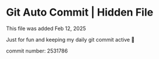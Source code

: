 # Git Auto Commit | Hidden File

This file was added Feb 12, 2025

Just for fun and keeping my daily git commit active 🤪

commit number: 2531786
